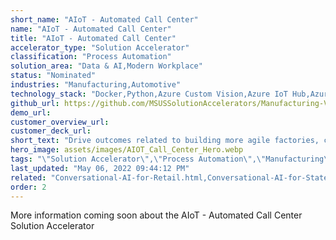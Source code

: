 ```yaml
---
short_name: "AIoT - Automated Call Center"
name: "AIoT - Automated Call Center"
title: "AIoT - Automated Call Center"
accelerator_type: "Solution Accelerator"
classification: "Process Automation"
solution_area: "Data & AI,Modern Workplace"
status: "Nominated"
industries: "Manufacturing,Automotive"
technology_stack: "Docker,Python,Azure Custom Vision,Azure IoT Hub,Azure SQL,Azure Container Registry,Azure Storage,Power BI,Azure Machine Learning,Azure KeyVault,Cognitive Services,Azure DevOps"
github_url: https://github.com/MSUSSolutionAccelerators/Manufacturing-Vision-Solution-Accelerator-AMD64
demo_url: 
customer_overview_url: 
customer_deck_url: 
short_text: "Drive outcomes related to building more agile factories, creating more resilient supply chains, and transforming workforces"
hero_image: assets/images/AIOT_Call_Center_Hero.webp
tags: "\"Solution Accelerator\",\"Process Automation\",\"Manufacturing\",\"Automotive\",\"Docker\",\"Python\",\"Azure Custom Vision\",\"Azure IoT Hub\",\"Azure SQL\",\"Azure Container Registry\",\"Azure Storage\",\"Power BI\",\"Azure Machine Learning\",\"Azure KeyVault\",\"Cognitive Services\",\"Azure DevOps\",\"Data & AI\",\"Modern Workplace\""
last_updated: "May 06, 2022 09:44:12 PM"
related: "Conversational-AI-for-Retail.html,Conversational-AI-for-State-and-Local-Government.html,AI-Powered-Call-Center-Intelligence.html"
order: 2
---
```

More information coming soon about the AIoT - Automated Call Center Solution Accelerator